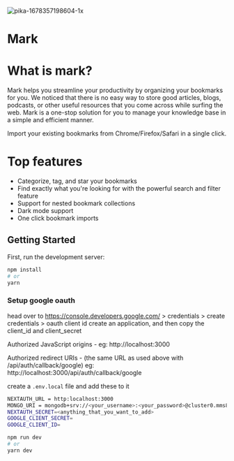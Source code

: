 ![pika-1678357198604-1x](https://user-images.githubusercontent.com/73278151/224000294-63f915d0-ff04-4604-9327-775135e5a72b.png)

# Mark

# What is mark?

Mark helps you streamline your productivity by organizing your bookmarks for you. We noticed that there is no easy way to store good articles, blogs, podcasts, or other useful resources that you come across while surfing the web. Mark is a one-stop solution for you to manage your knowledge base in a simple and efficient manner.

Import your existing bookmarks from Chrome/Firefox/Safari in a single click.

# Top features

- Categorize, tag, and star your bookmarks
- Find exactly what you're looking for with the powerful search and filter feature
- Support for nested bookmark collections
- Dark mode support
- One click bookmark imports

## Getting Started

First, run the development server:

```bash
npm install
# or
yarn 
```
### Setup google oauth
head over to https://console.developers.google.com/ > credentials > create credentials > oauth client id create an application, and then copy the client_id and client_secret

Authorized JavaScript origins - eg: http://localhost:3000

Authorized redirect URIs - (the same URL as used above with /api/auth/callback/google) eg: http://localhost:3000/api/auth/callback/google

create a `.env.local` file and add these to it
```bash
NEXTAUTH_URL = http:localhost:3000
MONGO_URI = mongodb+srv://<your_username>:<your_password>@cluster0.mms8yge.mongodb.net/?retryWrites=true&w=majority
NEXTAUTH_SECRET=<anything_that_you_want_to_add>
GOOGLE_CLIENT_SECRET=
GOOGLE_CLIENT_ID=
```


```bash
npm run dev
# or
yarn dev
```
